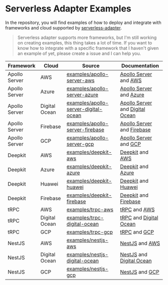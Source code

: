 # Serverless Adapter Examples

In the repository, you will find examples of how to deploy and integrate with frameworks and cloud supported by [serverless-adapter](https://viniciusl.com.br/serverless-adapter/).

> Serverless adapter supports more frameworks, but I'm still working on creating examples, this thing takes a lot of time.
> If you want to know how to integrate with a specific framework that I haven't given an example of yet, please create a issue and I can help you.

| Framework     | Cloud         | Source                                                                         | Documentation                                                                                                                                                                                     |
|---------------|---------------|--------------------------------------------------------------------------------|---------------------------------------------------------------------------------------------------------------------------------------------------------------------------------------------------|
| Apollo Server | AWS           | [examples/apollo-server-aws](./examples/apollo-server-aws)                     | [Apollo Server](https://viniciusl.com.br/serverless-adapter/docs/main/frameworks/apollo-server) and [AWS](https://viniciusl.com.br/serverless-adapter/docs/category/aws)                          |
| Apollo Server | Azure         | [examples/apollo-server-azure](./examples/apollo-server-azure)                 | [Apollo Server](https://viniciusl.com.br/serverless-adapter/docs/main/frameworks/apollo-server) and [Azure](https://viniciusl.com.br/serverless-adapter/docs/main/handlers/azure)                 |
| Apollo Server | Digital Ocean | [examples/apollo-server-digital-ocean](./examples/apollo-server-digital-ocean) | [Apollo Server](https://viniciusl.com.br/serverless-adapter/docs/main/frameworks/apollo-server) and [Digital Ocean](https://viniciusl.com.br/serverless-adapter/docs/main/handlers/digital-ocean) |
| Apollo Server | Firebase      | [examples/apollo-server-firebase](./examples/apollo-server-firebase)           | [Apollo Server](https://viniciusl.com.br/serverless-adapter/docs/main/frameworks/apollo-server) and [Firebase](https://viniciusl.com.br/serverless-adapter/docs/main/handlers/firebase)           |
| Apollo Server | GCP           | [examples/apollo-server-gcp](./examples/apollo-server-gcp)                     | [Apollo Server](https://viniciusl.com.br/serverless-adapter/docs/main/frameworks/apollo-server) and [GCP](https://viniciusl.com.br/serverless-adapter/docs/main/handlers/gcp)                     |
| Deepkit       | AWS           | [examples/deepkit-aws](./examples/deepkit-aws)                                 | [Deepkit](https://viniciusl.com.br/serverless-adapter/docs/main/frameworks/deepkit) and [AWS](https://viniciusl.com.br/serverless-adapter/docs/main/category/aws)                                 |
| Deepkit       | Azure         | [examples/deepkit-azure](./examples/deepkit-azure)                             | [Deepkit](https://viniciusl.com.br/serverless-adapter/docs/main/frameworks/deepkit) and [Azure](https://viniciusl.com.br/serverless-adapter/docs/main/handlers/azure)                             |
| Deepkit       | Huawei        | [examples/deepkit-huawei](./examples/deepkit-huawei)                           | [Deepkit](https://viniciusl.com.br/serverless-adapter/docs/main/frameworks/deepkit) and [Huawei](https://viniciusl.com.br/serverless-adapter/docs/main/handlers/huawei)                           |
| Deepkit       | Firebase      | [examples/deepkit-firebase](./examples/deepkit-firebase)                       | [Deepkit](https://viniciusl.com.br/serverless-adapter/docs/main/frameworks/deepkit) and [Firebase](https://viniciusl.com.br/serverless-adapter/docs/main/handlers/firebase)                       |
| tRPC          | AWS           | [examples/trpc-aws](./examples/trpc-aws)                                       | [tRPC](https://viniciusl.com.br/serverless-adapter/docs/main/frameworks/trpc) and [AWS](https://viniciusl.com.br/serverless-adapter/docs/main/category/aws)                                       |
| tRPC          | Digital Ocean | [examples/trpc-digital-ocean](./examples/trpc-digital-ocean)                   | [tRPC](https://viniciusl.com.br/serverless-adapter/docs/main/frameworks/trpc) and [Digital Ocean](https://viniciusl.com.br/serverless-adapter/docs/main/handlers/digital-ocean)                   |
| tRPC          | GCP           | [examples/trpc-gcp](./examples/trpc-gcp)                                       | [tRPC](https://viniciusl.com.br/serverless-adapter/docs/main/frameworks/trpc) and [GCP](https://viniciusl.com.br/serverless-adapter/docs/main/handlers/gcp)                                       |
| NestJS        | AWS           | [examples/nestjs-aws](./examples/nestjs-aws)                                   | [NestJS](https://viniciusl.com.br/serverless-adapter/docs/main/frameworks/nestjs) and [AWS](https://viniciusl.com.br/serverless-adapter/docs/main/category/aws)                                   |
| NestJS        | Digital Ocean | [examples/nestjs-digital-ocean](./examples/nestjs-digital-ocean)               | [NestJS](https://viniciusl.com.br/serverless-adapter/docs/main/frameworks/nestjs) and [Digital Ocean](https://viniciusl.com.br/serverless-adapter/docs/main/handlers/digital-ocean)               |
| NestJS        | GCP           | [examples/nestjs-gcp](./examples/nestjs-gcp)                                   | [NestJS](https://viniciusl.com.br/serverless-adapter/docs/main/frameworks/nestjs) and [GCP](https://viniciusl.com.br/serverless-adapter/docs/main/handlers/gcp)                                   |
